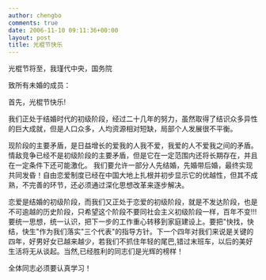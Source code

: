 ```yaml
---
author: chengbo
comments: true
date: 2006-11-10 09:11:36+00:00
layout: post
title: 光棍节快乐
---
```


光棍节将至，我瑾代中央，国务院

致所有未婚的成员：

首先，光棍节快乐!

我们正处于结婚时代的初级阶段，经过二十几年的努力，虽然取得了结识众多异性的巨大成就，但是人口众多，人均资源相对短缺，局部个人发展很不平衡。

现阶段的主要矛盾，是日益增长的爱我的人我不爱，我爱的人不爱我之间的矛盾。情敌竞争已经不是初级阶段的主要矛盾，但是它在一定范围内还将长期存在，并且在一定条件下还可能激化。 我们要允许一部分人先结婚，先婚带后婚，最终实现共同发昏！自由恋爱制度已经在中国大地上扎根并初步显示它的优越性，但其不成熟，不完善的环节，还必须通过深化思想改革来逐步解决。

恋爱是结婚的初级阶段，而我们又正处于恋爱的初级阶段，就是不发达阶段，也是不可逾越的历史阶段，只希望这个阶段不要同社会主义初级阶段一样，百年不变!!! 要统一思想，统一认识，把下一步的工作重心转移到家庭建设上。要把"快找，快结，快生"作为我们落实"三个代表"的指导方针。下一个四年对我们来说是关键的四年，好男好女已越来越少，若我们不抓住年轻的尾巴,错过末班车，以后的美好生活将无从谈起。当然,已经胜利的同志们是光辉的榜样！

全体同志必须要认真学习！
